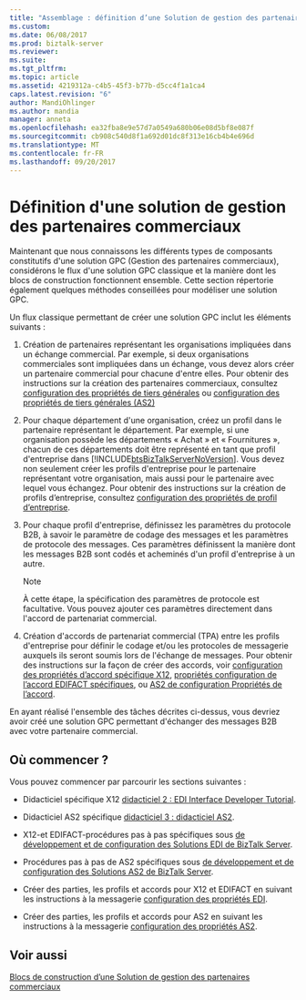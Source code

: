 ```yaml
---
title: "Assemblage : définition d’une Solution de gestion des partenaires commerciaux | Documents Microsoft"
ms.custom: 
ms.date: 06/08/2017
ms.prod: biztalk-server
ms.reviewer: 
ms.suite: 
ms.tgt_pltfrm: 
ms.topic: article
ms.assetid: 4219312a-c4b5-45f3-b77b-d5cc4f1a1ca4
caps.latest.revision: "6"
author: MandiOhlinger
ms.author: mandia
manager: anneta
ms.openlocfilehash: ea32fba8e9e57d7a0549a680b06e08d5bf8e087f
ms.sourcegitcommit: cb908c540d8f1a692d01dc8f313e16cb4b4e696d
ms.translationtype: MT
ms.contentlocale: fr-FR
ms.lasthandoff: 09/20/2017
---
```

# <a name="putting-it-all-together-defining-a-trading-partner-management-solution"></a>Définition d'une solution de gestion des partenaires commerciaux
Maintenant que nous connaissons les différents types de composants constitutifs d'une solution GPC (Gestion des partenaires commerciaux), considérons le flux d'une solution GPC classique et la manière dont les blocs de construction fonctionnent ensemble. Cette section répertorie également quelques méthodes conseillées pour modéliser une solution GPC.  
  
 Un flux classique permettant de créer une solution GPC inclut les éléments suivants :  
  
1.  Création de partenaires représentant les organisations impliquées dans un échange commercial. Par exemple, si deux organisations commerciales sont impliquées dans un échange, vous devez alors créer un partenaire commercial pour chacune d'entre elles. Pour obtenir des instructions sur la création des partenaires commerciaux, consultez [configuration des propriétés de tiers générales](../core/configuring-general-party-properties.md) ou [configuration des propriétés de tiers générales (AS2)](../core/configuring-general-party-properties-as2.md)  
  
2.  Pour chaque département d'une organisation, créez un profil dans le partenaire représentant le département. Par exemple, si une organisation possède les départements « Achat » et « Fournitures », chacun de ces départements doit être représenté en tant que profil d'entreprise dans [!INCLUDE[btsBizTalkServerNoVersion](../includes/btsbiztalkservernoversion-md.md)]. Vous devez non seulement créer les profils d'entreprise pour le partenaire représentant votre organisation, mais aussi pour le partenaire avec lequel vous échangez. Pour obtenir des instructions sur la création de profils d’entreprise, consultez [configuration des propriétés de profil d’entreprise](../core/configuring-business-profile-properties.md).  
  
3.  Pour chaque profil d'entreprise, définissez les paramètres du protocole B2B, à savoir le paramètre de codage des messages et les paramètres de protocole des messages. Ces paramètres définissent la manière dont les messages B2B sont codés et acheminés d'un profil d'entreprise à un autre.  
  
    > [!NOTE]
    >  À cette étape, la spécification des paramètres de protocole est facultative. Vous pouvez ajouter ces paramètres directement dans l'accord de partenariat commercial.  
  
4.  Création d'accords de partenariat commercial (TPA) entre les profils d'entreprise pour définir le codage et/ou les protocoles de messagerie auxquels ils seront soumis lors de l'échange de messages. Pour obtenir des instructions sur la façon de créer des accords, voir [configuration des propriétés d’accord spécifique X12](../core/configuring-x12-specific-agreement-properties.md), [propriétés configuration de l’accord EDIFACT spécifiques](../core/configuring-edifact-specific-agreement-properties.md), ou [AS2 de configuration Propriétés de l’accord](../core/configuring-as2-agreement-properties.md).  
  
 En ayant réalisé l'ensemble des tâches décrites ci-dessus, vous devriez avoir créé une solution GPC permettant d'échanger des messages B2B avec votre partenaire commercial.  
  
## <a name="where-do-i-start"></a>Où commencer ?  
 Vous pouvez commencer par parcourir les sections suivantes :  
  
-   Didacticiel spécifique X12 [didacticiel 2 : EDI Interface Developer Tutorial](../core/tutorial-2-edi-interface-developer-tutorial.md).  
  
-   Didacticiel AS2 spécifique [didacticiel 3 : didacticiel AS2](../core/tutorial-3-as2-tutorial.md).  
  
-   X12-et EDIFACT-procédures pas à pas spécifiques sous [de développement et de configuration des Solutions EDI de BizTalk Server](../core/developing-and-configuring-biztalk-server-edi-solutions.md).  
  
-   Procédures pas à pas de AS2 spécifiques sous [de développement et de configuration des Solutions AS2 de BizTalk Server](../core/developing-and-configuring-biztalk-server-as2-solutions.md).  
  
-   Créer des parties, les profils et accords pour X12 et EDIFACT en suivant les instructions à la messagerie [configuration des propriétés EDI](../core/configuring-edi-properties.md).  
  
-   Créer des parties, les profils et accords pour AS2 en suivant les instructions à la messagerie [configuration des propriétés AS2](../core/configuring-as2-properties.md).  
  
## <a name="see-also"></a>Voir aussi  
 [Blocs de construction d’une Solution de gestion des partenaires commerciaux](../core/building-blocks-of-a-trading-partner-management-solution.md)